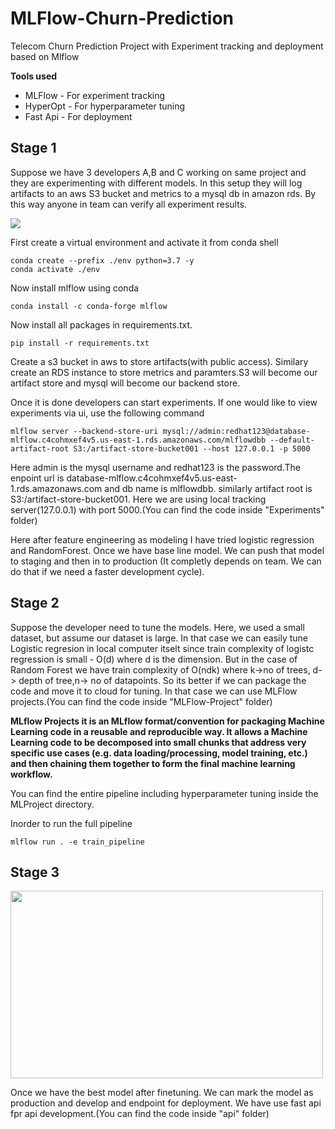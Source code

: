 # MLFlow-Churn-Prediction

Telecom Churn Prediction Project with Experiment tracking and deployment based on Mlflow


**Tools used**
* MLFlow - For experiment tracking
* HyperOpt - For hyperparameter tuning
* Fast Api - For deployment




## Stage 1
<p>Suppose we have 3 developers A,B and C working on same project and they are experimenting with different models. In this setup they will log artifacts to an aws S3 bucket and metrics to a mysql db in amazon rds. By this way anyone in team can verify all experiment results.</p>

<img src="https://www.mlflow.org/docs/latest/_images/scenario_4.png">


  <p>First create a virtual environment and activate it from conda shell</p>

```
conda create --prefix ./env python=3.7 -y
conda activate ./env

```
  <p>Now install mlflow using conda</p>

```
conda install -c conda-forge mlflow

```
  <p>Now install all packages in requirements.txt.</p>

```
pip install -r requirements.txt

```

<p>Create a s3 bucket in aws to store artifacts(with public access). Similary create an RDS instance to store metrics and paramters.S3 will become our artifact store and mysql will become our backend store. </p>

<p> Once it is done developers can start experiments. If one would like to view experiments via ui, use the following command </p>

```
mlflow server --backend-store-uri mysql://admin:redhat123@database-mlflow.c4cohmxef4v5.us-east-1.rds.amazonaws.com/mlflowdbb --default-artifact-root S3:/artifact-store-bucket001 --host 127.0.0.1 -p 5000

```
Here admin is the mysql username and redhat123 is the password.The enpoint url is database-mlflow.c4cohmxef4v5.us-east-1.rds.amazonaws.com and db name is mlflowdbb.
similarly artifact root is S3:/artifact-store-bucket001. Here we are using local tracking server(127.0.0.1) with port 5000.(You can find the code inside "Experiments" folder)


Here after feature engineering as modeling I have tried logistic regression and RandomForest. Once we have base line model. We can push that model to staging and then in to production (It completly depends on team. We can do that if we need a faster development cycle).

## Stage 2

Suppose the developer need to tune the models. Here, we used a small dataset, but assume our dataset is large. In that case we can easily tune Logistic regresion in local computer itselt since train complexity of logistc regression is small - O(d) where d is the dimension. But in the case of Random Forest we have train complexity of  O(ndk) where k->no of trees, d-> depth of tree,n-> no of datapoints. So its better if we can package the code and move it to cloud for tuning. In that case we can use MLFlow projects.(You can find the code inside "MLFlow-Project" folder)


**MLflow Projects it is an MLflow format/convention for packaging Machine Learning code in a reusable and reproducible way. It allows a Machine Learning code to be decomposed into small chunks that address very specific use cases (e.g. data loading/processing, model training, etc.) and then chaining them together to form the final machine learning workflow.**

You can find the entire pipeline including hyperparameter tuning inside the MLProject directory.

Inorder to run the full pipeline

```
mlflow run . -e train_pipeline
```

## Stage 3

<img src="https://miro.medium.com/max/841/1*qYW_eNpc_1bir6MRdZtW2g.png" width=500 height=300>


Once we have the best model after finetuning. We can mark the model as production and develop and endpoint for deployment. We have use fast api fpr api development.(You can find the code inside "api" folder)
